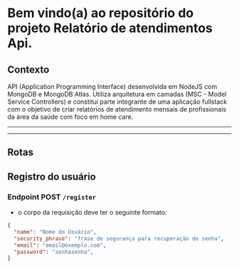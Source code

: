 # Bem vindo(a) ao repositório do projeto Relatório de atendimentos Api.

## Contexto

API (Application Programming Interface) desenvolvida em NodeJS com MongoDB e MongoDB Atlas. Utiliza arquitetura em camadas (MSC - Model Service Controllers) e constitui parte integrante de uma aplicação fullstack com o objetivo de criar relatórios de atendimento mensais de profissionais da área da saúde com foco em home care.

------------
<!-- ### Veja a aplicação no ar por este link: https://frontend-todolist-cris.herokuapp.com/ -->
------------

## Rotas

<!-- Para as requisições a seguir deve ser utilizado este link: https://backend-todo-list-cristiano.herokuapp.com -->

## Registro do usuário

### Endpoint POST <code>/register</code>

* o corpo da requisição deve ter o seguinte formato:

```json
{
  "name": "Nome do Usuário",
  "security_phrase": "frase de segurança para recuperação de senha",
  "email": "email@exemplo.com",
  "password": "senhasenha",
}
```
